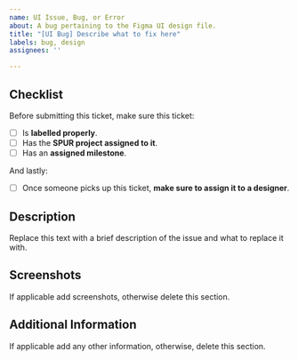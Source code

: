 ```yaml
---
name: UI Issue, Bug, or Error
about: A bug pertaining to the Figma UI design file.
title: "[UI Bug] Describe what to fix here"
labels: bug, design
assignees: ''

---
```


## Checklist
Before submitting this ticket, make sure this ticket:
- [ ] Is **labelled properly**.
- [ ] Has the **SPUR project assigned to it**.
- [ ] Has an **assigned milestone**.

And lastly:
- [ ] Once someone picks up this ticket, **make sure to assign it to a designer**.

## Description
Replace this text with a brief description of the issue and what to replace it with.

## Screenshots
If applicable add screenshots, otherwise delete this section.

## Additional Information
If applicable add any other information, otherwise, delete this section.
